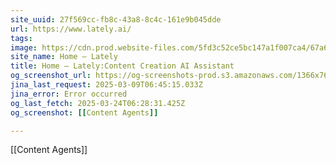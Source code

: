 ```yaml
---
site_uuid: 27f569cc-fb8c-43a8-8c4c-161e9b045dde
url: https://www.lately.ai/
tags: 
image: https://cdn.prod.website-files.com/5fd3c52ce5bc147a1f007ca4/67a674f5f0fae14770640d94_lately_meta_og_kately.png
site_name: Home – Lately
title: Home – Lately:Content Creation AI Assistant
og_screenshot_url: https://og-screenshots-prod.s3.amazonaws.com/1366x768/80/false/e2c3aa87f70260416f1a9860b840a0e86bf9e7f8f95aa74c8753177687f3f786.jpeg
jina_last_request: 2025-03-09T06:45:15.033Z
jina_error: Error occurred
og_last_fetch: 2025-03-24T06:28:31.425Z
og_screenshot: [[Content Agents]]

---
```

[[Content Agents]]
